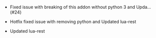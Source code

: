 - Fixed issue with breaking of this addon without python 3 and Upda… (#24)

* Hotfix fixed issue with removing python and Updated lua-rest

* Updated lua-rest
